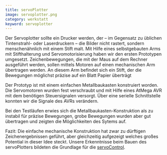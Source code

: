 ```yaml
---
title: servoPlotter
image: servoplotter.png
category: werkstatt
keyword: servoplotter
---
```

Der Servoplotter sollte ein Drucker werden, der – im Gegensatz zu üblichen Tintenstrahl- oder Laserdruckern – die Bilder nicht rastert, sondern menschenähnlich mit einem Stift malt.
Mit Hilfe eines selbstgebauten Arms mit Stifthalterung und Servomotorisierung haben wir den ersten Prototypen umgesetzt.
<slide />
Zeichenbewegungen, die mit der Maus auf dem Rechner ausgeführt werden, sollen mittels Motoren auf einen mechanischen Arm übertragen werden.
An diesem Arm befindet sich ein Stift, der die Bewegungen möglichst präzise auf ein Blatt Papier überträgt

Der Prototyp ist mit einem einfachen Metallbaukasten konstruiert worden. Die Servomotoren wurden fest verschraubt und mit Hilfe eines AtMega AVR mit dem benötigen Steuersignalen versorgt. Über eine serielle Schnittstelle konnten wir die Signale des AVRs verändern.

Bei den Testläufen erwies sich die Metallbaukasten-Konstruktion als zu instabil für präzise Bewegungen, grobe Bewegungen wurden aber gut übertragen und zeigten die Möglichkeiten des Sytems auf.

Fazit:
Die einfache mechanische Konstruktion hat zwar zu dürftigen Zeichenergebnissen geführt, aber gleichzeitig aufgezeigt welches großes Potential in dieser Idee steckt.
Unsere Erkenntnisse beim Bauen des servoPlotters bildeten die Grundlage für die [servoControl](/portfolio.html/#hardware#servocontrol).

